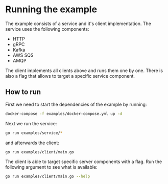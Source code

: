 # Running the example

The example consists of a service and it's client implementation.
The service uses the following components:

- HTTP
- gRPC
- Kafka
- AWS SQS
- AMQP

The client implements all clients above and runs them one by one. There is also a flag that allows to target a specific service component.

## How to run

First we need to start the dependencies of the example by running:

```bash
docker-compose -f examples/docker-compose.yml up -d
```

Next we run the service:

```bash
go run examples/service/*
```

and afterwards the client:

```bash
go run examples/client/main.go
```

The client is able to target specific server components with a flag. Run the following argument to see what is available:

```bash
go run examples/client/main.go --help
```
